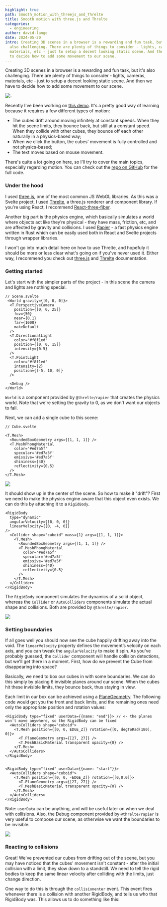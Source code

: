 ```yaml
---
highlight: true
path: Smooth_motion_with_threejs_and_Threlte
title: Smooth motion with three.js and Threlte
categories:
  - engineering
author: david-lange
date: 2024-05-20
intro: Creating 3D scenes in a browser is a rewarding and fun task, but it's
  also challenging. There are plenty of things to consider - lights, cameras,
  materials, etc - just to setup a decent looking static scene. And then we have
  to decide how to add some movement to our scene.
---
```

Creating 3D scenes in a browser is a rewarding and fun task, but it's also challenging. There are plenty of things to consider - lights, cameras, materials, etc - just to setup a decent looking static scene. And then we have to decide how to add some movement to our scene.

![-](https://hackmd.io/_uploads/SJISJU0WC.gif "-")

Recently I've been working on [this demo](https://cubed-threlte.vercel.app/). It's a pretty good way of learning because it requires a few different types of motion:

* The cubes drift around moving infinitely at constant speeds. When they hit the scene limits, they bounce back, but still at a constant speed. When they collide with other cubes, they bounce off each other naturally in a physics-based way;
* When we click the button, the cubes' movement is fully controlled and not physics-based;
* The text moves based on mouse movement.

There's quite a lot going on here, so I'll try to cover the main topics, especially regarding motion. You can check out the [repo on GitHub](https://github.com/davelange/cubed/) for the full code.

### Under the hood

I used [three.js](https://threejs.org/), one of the most common JS WebGL libraries. As this was a Svelte project, I used [Threlte](https://threlte.xyz/docs), a three.js renderer and component library. If you're using React, I recommend [React-three-fiber](https://docs.pmnd.rs/react-three-fiber/getting-started/introduction).

Another big part is the physics engine, which basically simulates a world where objects act like they’re physical - they have mass, friction, etc, and are affected by gravity and collisions. I used [Rapier](https://rapier.rs/) - a fast physics engine written in Rust which can be easily used both in React and Svelte projects through wrapper libraries.

I won't go into much detail here on how to use Threlte, and hopefuly it should be more or less clear what's going on if you've never used it. Either way, I recommend you check out [three.js](https://threejs.org/docs/) and [Threlte](https://threlte.xyz/docs) documentation.

### Getting started

Let's start with the simpler parts of the project - in this scene the camera and lights are nothing special.

```
// Scene.svelte
 <World gravity={[0, 0, 0]}>
  <T.PerspectiveCamera
    position={[0, 0, 25]}
    fov={50}
    near={0.1}
    far={1000}
    makeDefault
  />
  <T.DirectionalLight
    color="#f8f1ed"
    position={[0, 0, 15]}
    intensity={0.5}
  />
  <T.PointLight
    color="#f8f1ed"
    intensity={2}
    position={[-5, 10, 0]}
  />
        
  <Debug />  
</World>
```

`World` is a component provided by `@threlte/rapier` that creates the physics world. Note that we're setting the gravity to 0, as we don't want our objects to fall.

Next, we can add a single cube to this scene:

```
// Cube.svelte

<T.Mesh>
  <RoundedBoxGeometry args={[1, 1, 1]} />
  <T.MeshPhongMaterial
    color='#ed7a5f'
    specular='#ed7a5f'
    emissive='#ed7a5f'
    shininess={40}
    reflectivity={0.5}
  />
</T.Mesh>
```

![](https://hackmd.io/_uploads/HyQVeICWC.png)

It should show up in the center of the scene. So how to make it "drift"? First we need to make the physics engine aware that this object even exists. We can do this by attaching it to a `RigidBody`.

```
<RigidBody
  type="dynamic"
  angularVelocity={[0, 0, 0]}
  linearVelocity={[0, -4, 0]} 
/>
  <Collider shape="cuboid" mass={1} args={[1, 1, 1]}>
    <T.Mesh>
      <RoundedBoxGeometry args={[1, 1, 1]} />
      <T.MeshPhongMaterial
        color='#ed7a5f'
        specular='#ed7a5f'
        emissive='#ed7a5f'
        shininess={40}
        reflectivity={0.5}
      />
    </T.Mesh>
  </Collider>
</RigidBody>
```

The `RigidBody` component simulates the dynamics of a solid object, whereas the `Collider` or `AutoColliders` components simulate the actual shape and collisions. Both are provided by `@threlte/rapier`.

![](https://hackmd.io/_uploads/S1ot9S6WR.gif)

### Setting boundaries

If all goes well you should now see the cube happily drifting away into the void. The `linearVelocity` property defines the movement’s velocity on each axis, and you can tweak the `angularVelocity` to make it spin. As you've probably guessed, the `Collider` component will handle collision detections, but we'll get there in a moment. First, how do we prevent the Cube from disappearing into space?

Basically, we need to box our cubes in with some boundaries. We can do this simply by placing 6 invisible planes around our scene. When the cubes hit these invisible limits, they bounce back, thus staying in view.

Each limit in our box can be achieved using a [PlaneGeometry](https://threejs.org/docs/index.html?q=plane#api/en/geometries/PlaneGeometry). The following code would get you the front and back limits, and the remaining ones need only the appropriate position and rotation values:

```
<RigidBody type="fixed" userData={{name: "end"}}> // <- the planes won't move anywhere, so the RigidBody can be fixed
  <AutoColliders shape="cuboid">
    <T.Mesh position={[0, 0, EDGE_Z]} rotation={[0, degToRad(180), 0]}>
      <T.PlaneGeometry args={[27, 27]} />
      <T.MeshBasicMaterial transparent opacity={0} />
    </T.Mesh>
  </AutoColliders>
</RigidBody>


<RigidBody type="fixed" userData={{name: "start"}}>
  <AutoColliders shape="cuboid">
    <T.Mesh position={[0, 0, -EDGE_Z]} rotation={[0,0,0]}>
      <T.PlaneGeometry args={[27, 27]} />
      <T.MeshBasicMaterial transparent opacity={0} />
    </T.Mesh>
  </AutoColliders>
</RigidBody>
```

Note: `userData` can be anything, and will be useful later on when we deal with collisions. Also, the Debug component provided by `@threlte/rapier` is very useful to compose our scene, as otherwise we want the boundaries to be invisible.

![](https://hackmd.io/_uploads/B1QMz8T-A.gif)

### Reacting to collisions

Great! We've prevented our cubes from drifting out of the scene, but you may have noticed that the cubes' movement isn't constant - after the initial collision with a limit, they slow down to a standstill. We need to tell the rigid bodies to keep the same linear velocity after colliding with the limits, just change direction.

One way to do this is through the `collisionenter` event. This event fires whenever there is a collision with another RigidBody, and tells us who that RigidBody was. This allows us to do something like this: